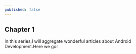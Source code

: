 ```yaml
---
published: false
---
```

## Chapter 1
In this series,I will aggregate wonderful articles about Android Development.Here we go!

